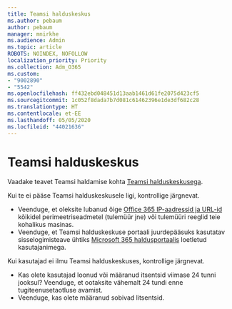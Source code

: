 ```yaml
---
title: Teamsi halduskeskus
ms.author: pebaum
author: pebaum
manager: mnirkhe
ms.audience: Admin
ms.topic: article
ROBOTS: NOINDEX, NOFOLLOW
localization_priority: Priority
ms.collection: Adm_O365
ms.custom:
- "9002890"
- "5542"
ms.openlocfilehash: ff432ebd048451d13aab1461d61fe2075d423cf5
ms.sourcegitcommit: 1c052f8dada7b7d081c61462396e1de3df682c28
ms.translationtype: HT
ms.contentlocale: et-EE
ms.lasthandoff: 05/05/2020
ms.locfileid: "44021636"
---
```

# <a name="teams-admin-center"></a>Teamsi halduskeskus

Vaadake teavet Teamsi haldamise kohta [Teamsi halduskeskusega](https://docs.microsoft.com/microsoftteams/manage-teams-skypeforbusiness-admin-center).

Kui te ei pääse Teamsi halduskeskusele ligi, kontrollige järgnevat.

- Veenduge, et oleksite lubanud õige [Office 365 IP-aadressid ja URL-id](https://docs.microsoft.com/Office365/Enterprise/office-365-ip-web-service) kõikidel perimeetriseadmetel (tulemüür jne) või tulemüüri reeglid teie kohalikus masinas.
- Veenduge, et Teamsi halduskeskuse portaali juurdepääsuks kasutatav sisselogimisteave ühtiks [Microsoft 365 haldusportaalis](https://admin.microsoft.com/Adminportal/Home?source=applauncher#/users) loetletud kasutajanimega.

Kui kasutajad ei ilmu Teamsi halduskeskuses, kontrollige järgnevat.

- Kas olete kasutajad loonud või määranud itsentsid viimase 24 tunni jooksul? Veenduge, et ootaksite vähemalt 24 tundi enne tugiteenusetaotluse avamist.
- Veenduge, kas olete määranud sobivad litsentsid. 
